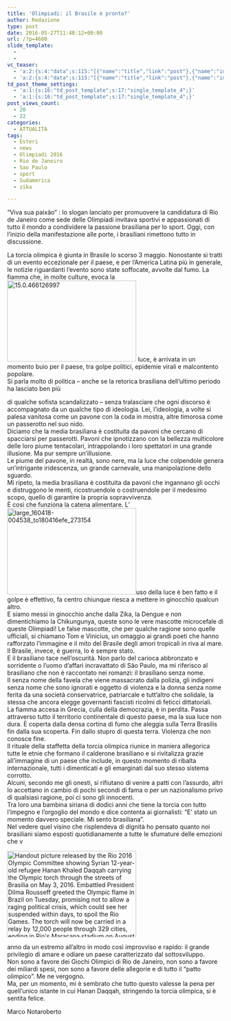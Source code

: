 ```yaml
---
title: 'Olimpiadi: il Brasile è pronto?'
author: Redazione
type: post
date: 2016-05-27T11:48:12+00:00
url: /?p=4600
slide_template:
  - 
  - 
vc_teaser:
  - 'a:2:{s:4:"data";s:115:"[{"name":"title","link":"post"},{"name":"image","image":"featured","link":"none"},{"name":"text","mode":"excerpt"}]";s:7:"bgcolor";s:0:"";}'
  - 'a:2:{s:4:"data";s:115:"[{"name":"title","link":"post"},{"name":"image","image":"featured","link":"none"},{"name":"text","mode":"excerpt"}]";s:7:"bgcolor";s:0:"";}'
td_post_theme_settings:
  - 'a:1:{s:16:"td_post_template";s:17:"single_template_4";}'
  - 'a:1:{s:16:"td_post_template";s:17:"single_template_4";}'
post_views_count:
  - 20
  - 22
categories:
  - ATTUALITÀ
tags:
  - Esteri
  - news
  - Olimpiadi 2016
  - Rio de Janeiro
  - Sao Paulo
  - sport
  - Sudamerica
  - zika

---
```

“Viva sua paixão” : lo slogan lanciato per promuovere la candidatura di Rio de Janeiro come sede delle Olimpiadi invitava sportivi e appassionati di tutto il mondo a condividere la passione brasiliana per lo sport. Oggi, con l&#8217;inizio della manifestazione alle porte, i brasiliani rimettono tutto in discussione.

La torcia olimpica è giunta in Brasile lo scorso 3 maggio. Nonostante si tratti di un evento eccezionale per il paese, e per l&#8217;America Latina più in generale, le notizie riguardanti l&#8217;evento sono state soffocate, avvolte dal fumo. La fiamma che, in molte culture, evoca la<img decoding="async" loading="lazy" class="size-medium wp-image-4601 alignleft" src="https://progressonline.it/wp-content/uploads/15.0.466126997-300x188.jpg" alt="15.0.466126997" width="300" height="188" /> luce, è arrivata in un momento buio per il paese, tra golpe politici, epidemie virali e malcontento popolare.  
Si parla molto di politica – anche se la retorica brasiliana dell&#8217;ultimo periodo ha lasciato ben più

di qualche sofista scandalizzato – senza tralasciare che ogni discorso è accompagnato da un qualche tipo di ideologia. Lei, l&#8217;ideologia, a volte si palesa vanitosa come un pavone con la coda in mostra, altre timorosa come un passerotto nel suo nido.  
Diciamo che la media brasiliana è costituita da pavoni che cercano di spacciarsi per passerotti. Pavoni che ipnotizzano con la bellezza multicolore delle loro piume tentacolari, intrappolando i loro spettatori in una grande illusione. Ma pur sempre un&#8217;illusione.  
Le piume del pavone, in realtà, sono nere, ma la luce che colpendole genera un&#8217;intrigante iridescenza, un grande carnevale, una manipolazione dello sguardo.  
Mi ripeto, la media brasiliana è costituita da pavoni che ingannano gli occhi e distruggono le menti, ricostruendole o costruendole per il medesimo scopo, quello di garantire la propria sopravvivenza.  
È così che funziona la catena alimentare. L&#8217;<img decoding="async" loading="lazy" class="size-medium wp-image-4602 aligncenter" src="https://progressonline.it/wp-content/uploads/large_160418-004538_to180416efe_273154-300x200.jpg" alt="large_160418-004538_to180416efe_273154" width="300" height="200" />uso della luce è ben fatto e il golpe è effettivo, fa centro chiunque riesca a mettere in ginocchio qualcun altro.  
E siamo messi in ginocchio anche dalla Zika, la Dengue e non dimentichiamo la Chikungunya, queste sono le vere mascotte microcefale di queste Olimpiadi! Le false mascotte, che per qualche ragione sono quelle ufficiali, si chiamano Tom e Vinicius, un omaggio ai grandi poeti che hanno rafforzato l&#8217;immagine e il mito del Brasile degli amori tropicali in riva al mare.  
Il Brasile, invece, è guerra, lo è sempre stato.  
E il brasiliano tace nell&#8217;oscurità. Non parlo del carioca abbronzato e sorridente o l&#8217;uomo d&#8217;affari incravattato di São Paulo, ma mi riferisco al brasiliano che non è raccontato nei romanzi: il brasiliano senza nome.  
Il senza nome della favela che viene massacrato dalla polizia, gli indigeni senza nome che sono ignorati e oggetto di violenza e la donna senza nome ferita da una società conservatrice, patriarcale e tutt&#8217;altro che solidale, la stessa che ancora elegge governanti fascisti ricolmi di feticci dittatoriali.  
La fiamma accesa in Grecia, culla della democrazia, è in perdita. Passa attraverso tutto il territorio continentale di questo paese, ma la sua luce non dura. È coperta dalla densa cortina di fumo che aleggia sulla Terra Brasilis fin dalla sua scoperta. Fin dallo stupro di questa terra. Violenza che non conosce fine.  
Il rituale della staffetta della torcia olimpica riunice in maniera allegorica tutte le etnie che formano il calderone brasiliano e si rivitalizza grazie all&#8217;immagine di un paese che include, in questo momento di ribalta internazionale, tutti i dimenticati e gli emarginati dal suo stesso sistema corrotto.  
Alcuni, secondo me gli onesti, si rifiutano di venire a patti con l&#8217;assurdo, altri lo accettano in cambio di pochi secondi di fama o per un nazionalismo privo di qualsiasi ragione, poi ci sono gli innocenti.  
Tra loro una bambina siriana di dodici anni che tiene la torcia con tutto l&#8217;impegno e l&#8217;orgoglio del mondo e dice contenta ai giornalisti: “E&#8217; stato un momento davvero speciale. Mi sento brasiliana”.  
Nel vedere quel visino che risplendeva di dignità ho pensato quanto noi brasiliani siamo esposti quotidianamente a tutte le sfumature delle emozioni che v

<img decoding="async" loading="lazy" class="size-medium wp-image-4603" src="https://progressonline.it/wp-content/uploads/web-olympic-torch-brazil-refugee-syria-girl-hanan-daqqah-000_a71ez-rio2016-andre-mourao-afp-ai-300x200.jpg" alt="Handout picture released by the Rio 2016 Olympic Committee showing Syrian 12-year-old refugee Hanan Khaled Daqqah carrying the Olympic torch through the streets of Brasilia on May 3, 2016. Embattled President Dilma Rousseff greeted the Olympic flame in Brazil on Tuesday, promising not to allow a raging political crisis, which could see her suspended within days, to spoil the Rio Games. The torch will now be carried in a relay by 12,000 people through 329 cities, ending in Rio's Maracana stadium on August 5 for the opening ceremony. / AFP PHOTO / RIO2016/ANDRE MOURAO / RESTRICTED TO EDITORIAL USE - MANDATORY CREDIT &quot;AFP PHOTO / RIO2016&quot; - NO MARKETING NO ADVERTISING CAMPAIGNS - DISTRIBUTED AS A SERVICE TO CLIENTS" width="300" height="200" /> 

anno da un estremo all&#8217;altro in modo così improvviso e rapido: il grande privilegio di amare e odiare un paese caratterizzato dal sottosviluppo.  
Non sono a favore dei Giochi Olimpici di Rio de Janeiro, non sono a favore dei miliardi spesi, non sono a favore delle allegorie e di tutto il “patto olimpico”. Me ne vergogno.  
Ma, per un momento, mi è sembrato che tutto questo valesse la pena per quell&#8217;unico istante in cui Hanan Daqqah, stringendo la torcia olimpica, si è sentita felice.

Marco Notaroberto
